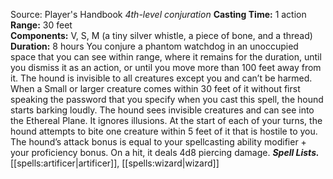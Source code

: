 Source: Player's Handbook
*4th-level conjuration*
**Casting Time:** 1 action  
**Range:** 30 feet  
**Components:** V, S, M (a tiny silver whistle, a piece of bone, and a thread)  
**Duration:** 8 hours
You conjure a phantom watchdog in an unoccupied space that you can see within range, where it remains for the duration, until you dismiss it as an action, or until you move more than 100 feet away from it.
The hound is invisible to all creatures except you and can’t be harmed. When a Small or larger creature comes within 30 feet of it without first speaking the password that you specify when you cast this spell, the hound starts barking loudly. The hound sees invisible creatures and can see into the Ethereal Plane. It ignores illusions.
At the start of each of your turns, the hound attempts to bite one creature within 5 feet of it that is hostile to you. The hound’s attack bonus is equal to your spellcasting ability modifier + your proficiency bonus. On a hit, it deals 4d8 piercing damage.
***Spell Lists.*** [[spells:artificer|artificer]], [[spells:wizard|wizard]]